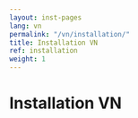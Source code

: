 ```yaml
---
layout: inst-pages
lang: vn
permalink: "/vn/installation/"
title: Installation VN
ref: installation
weight: 1
---
```


# Installation VN

